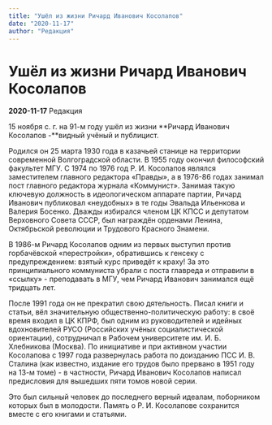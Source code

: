 ```yaml
---
title: "Ушёл из жизни Ричард Иванович Косолапов"
date: "2020-11-17"
author: "Редакция"
---
```


# Ушёл из жизни Ричард Иванович Косолапов

**2020-11-17** Редакция

15 ноября с. г. на 91-м году ушёл из жизни **Ричард Иванович Косолапов -**видный учёный и публицист.

Родился он 25 марта 1930 года в казачьей станице на территории современной Волгоградской области. В 1955 году окончил философский факультет МГУ. С 1974 по 1976 год Р. И. Косолапов являлся заместителем главного редактора «Правды», а в 1976-86 годах занимал пост главного редактора журнала «Коммунист». Занимая такую ключевую должность в идеологическом аппарате партии, Ричард Иванович публиковал «неудобных» в те годы Эвальда Ильенкова и Валерия Босенко. Дважды избирался членом ЦК КПСС и депутатом Верховного Совета СССР, был награждён орденами Ленина, Октябрьской революции и Трудового Красного Знамени.

В 1986-м Ричард Косолапов одним из первых выступил против горбачёвской «перестройки», обратившись к генсеку с предупреждением: взятый курс приведёт к краху! За это принципиального коммуниста убрали с поста главреда и отправили в «ссылку» - преподавать в МГУ, чем Ричард Иванович занимался ещё тридцать лет.

После 1991 года он не прекратил свою дятельность. Писал книги и статьи, вёл значительную общественно-политическую работу: в своё время входил в ЦК КПРФ, был одним из руководителей и идейных вдохновителей РУСО (Российских учёных социалистической ориентации), сотрудничал в Рабочем университете им. И. Б. Хлебникова (Москва). По инициативе и при активном участии Косолапова с 1997 года развернулась работа по доизданию ПСС И. В. Сталина (как известно, издание его трудов было прервано в 1951 году на 13-м томе) - в частности, Ричард Иванович Косолапов написал предисловия для вышедших пяти томов новой серии.

Это был сильный человек до последнего верный идеалам, поборником которых был в молодости. Память о Р. И. Косолапове сохранится вместе с его книгами и статьями.
